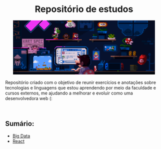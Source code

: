 <h1 align="center"> Repositório de estudos </h1>

<p align="center">
  <img alt="mario no computador" src="./public/home.gif" width="90%">
</p>

<p> Repositório criado com o objetivo de reunir exercícios e anotações sobre tecnologias e linguagens que estou aprendendo por meio da faculdade e cursos externos, me ajudando a melhorar e evoluir como uma desenvolvedora web (:</p>
<br>
<h2>Sumário:</h2>

* [Big Data](big-data)
* [React](react)
